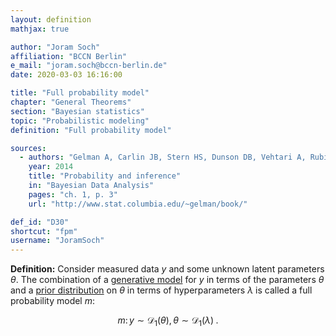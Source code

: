 ```yaml
---
layout: definition
mathjax: true

author: "Joram Soch"
affiliation: "BCCN Berlin"
e_mail: "joram.soch@bccn-berlin.de"
date: 2020-03-03 16:16:00

title: "Full probability model"
chapter: "General Theorems"
section: "Bayesian statistics"
topic: "Probabilistic modeling"
definition: "Full probability model"

sources:
  - authors: "Gelman A, Carlin JB, Stern HS, Dunson DB, Vehtari A, Rubin DB"
    year: 2014
    title: "Probability and inference"
    in: "Bayesian Data Analysis"
    pages: "ch. 1, p. 3"
    url: "http://www.stat.columbia.edu/~gelman/book/"

def_id: "D30"
shortcut: "fpm"
username: "JoramSoch"
---
```



**Definition:** Consider measured data $y$ and some unknown latent parameters $\theta$. The combination of a [generative model](/D/gm) for $y$ in terms of the parameters $\theta$ and a [prior distribution](/D/prior) on $\theta$ in terms of hyperparameters $\lambda$ is called a full probability model $m$:

$$ \label{eq:fpm}
m: \, y \sim \mathcal{D}_1(\theta), \, \theta \sim \mathcal{D}_1(\lambda) \; .
$$